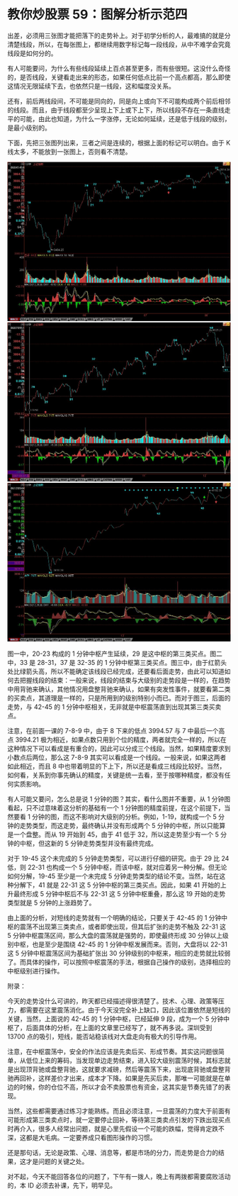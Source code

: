 # 教你炒股票 59：图解分析示范四

出差，必须用三张图才能把落下的走势补上。对于初学分析的人，最难搞的就是分清楚线段，所以，在每张图上，都继续用数字标记每一段线段，从中不难学会究竟线段是如何分的。

有人可能要问，为什么有些线段延续上百点甚至更多，而有些很短。这没什么奇怪的，是否线段，关键看走出来的形态，如果任何低点比前一个高点都高，那么即使这情况无限延续下去，也依然只是一线段，这和幅度没关系。

还有，前后两线段间，不可能是同向的，同是向上或向下不可能构成两个前后相邻的线段。而且，由于线段都至少呈现上下上或下上下，所以线段不存在一条直线走平的可能，由此也知道，为什么一字涨停，无论如何延续，还是低于线段的级别，是最小级别的。

下面，先把三张图列出来，三者之间是连续的，根据上面的标记可以明白。由于 K 线太多，不能放到一张图上，否则看不清楚。

![](./1.jpeg)
![](./2.jpeg)
![](./3.jpeg)

图一中，20-23 构成的 1 分钟中枢产生延续，29 是这中枢的第三类买点。图二中，33 是 28-31，37 是 32-35 的 1 分钟中枢第三类买点。图三中，由于红箭头处比绿箭头高，所以不能确定该线段已经完成，还要看后面走势，由此可以知道如何去把握线段的结束：一般来说，线段的结束与大级别的走势段是一样的，在趋势中用背驰来确认，其他情况用盘整背驰来确认，如果有突发性事件，就要看第二类的买卖点，其道理是一样的，只是所用到的级别特别小而已。而对于图三，后面的走势，与 42-45 的 1 分钟中枢相关，无非就是中枢震荡直到出现其第三类买卖点。

注意，在前面一课的 7-8-9 中，由于 8 下来的低点 3994.57 与 7 中最后一个高点 3994.21 极为相近，如果点数只用到个位的精度，两者就完全一样的，所以在这种情况下可以看成是有重合的，因此可以分成三个线段。当然，如果精度要求到小数点后两位，那么这 7-8-9 其实可以看成是一个线段。一般来说，如果这两者如此相近，而且 8 中也带着明显的下上下，所以还是看成三线段比较好。当然，如何看，关系到你事先确认的精度，关键是统一去看，至于按哪种精度，都没有任何实质影响。

有人可能又要问，怎么总是说 1 分钟的图？其实，看什么图并不重要，从 1 分钟图看起，只不过意味着这分析的基础有一个 1 分钟图的精度前提，在这个前提下，当然要看 1 分钟的图，而这不影响对大级别的分析。例如，1-19，就构成一个 5 分钟的走势类型，而这走势，最终确认并没有形成两个 5 分钟的中枢，所以只能算是一个盘整。而从 19 开始到 45，由于 41 低于 32，所以这走势至少有一个 5 分钟的中枢，但这新的 5 分钟走势类型并没有最终完成。

对于 19-45 这个未完成的 5 分钟走势类型，可以进行仔细的研究。由于 29 比 24 低，则 22-31 也构成一个 5 分钟中枢，而该中枢，就对应着另一种分解。但无论如何分解，19-45 至少是一个未完成 5 分钟走势类型的结论不变。当然，站在这种分解下，41 就是 22-31 这 5 分钟中枢的第三类买点。因此，如果 41 开始的上升最终形成 5 分钟中枢后不与 22-31 这 5 分钟中枢重叠，那么这 19 开始的走势类型就是 5 分钟的上涨趋势了。

由上面的分析，对短线的走势就有一个明确的结论，只要关于 42-45 的 1 分钟中枢的震荡不出现第三类卖点，或者即使出现，但其后扩张的走势不触及 22-31 这 5 分钟中枢震荡区间，那么大盘的震荡就是强势的，即使最终形成 30 分钟以上级别中枢，也是至少是围绕 42-45 的 1 分钟中枢发展而来。否则，大盘将以 22-31 这 5 分钟中枢震荡区间为基础扩张出 30 分钟级别的中枢来，相应的走势就比较弱了。而具体的操作，可以按照中枢震荡的手法，根据自己操作的级别，选择相应的中枢级别进行操作。

附录：

今天的走势没什么可讲的，昨天都已经描述得很清楚了。技术、心理、政策等压力，都需要在这里震荡消化。由于今天没完全补上缺口，因此该位置依然是短线的关键，当然，上面说的 42-45 的 1 分钟中枢，已经延伸 9 段，成为一个 5 分钟中枢了，后面具体的分析，在上面的文章里已经写了，就不再多说。深圳受到 13700 点的吸引，短线，能否站稳该线对大盘走向有极大的引导作用。

注意，在中枢震荡中，安全的作法应该是先卖后买、形成节奏。其实这问题很简单，从低位上来的筹码，当发现单边走势结束，进入较大级别震荡时候，其标志就是出现顶背驰或盘整背驰，这就要求减磅，然后等震荡下来，出现底背驰或盘整背驰再回补，这样差价才出来，成本才下降。如果是先买后卖，那唯一可能就是在单边的时候，你的仓位不高，所以才会不卖股票也有资金，这其实是节奏先错了的表现。

当然，这些都需要通过练习才能熟练。而且必须注意，一旦震荡的力度大于前面有可能形成第三类卖点时，就一定要停止回补，等待第三类卖点引发的下跌出现买点时再介入，很多人经常出问题，就是心里先假设一个可能的跌幅，觉得肯定跌不深，这都是大毛病。一定要养成只看图形操作的习惯。

还是那句话，无论是政策、心理、消息等，都是市场的分力，而走势是合力的结果，这才是问题的关键之处。

对不起，今天不能回答各位的问题了，下午有一拨人，晚上有两拨都需要腐败活动的，本 ID 必须去补课，先下，明早见。
